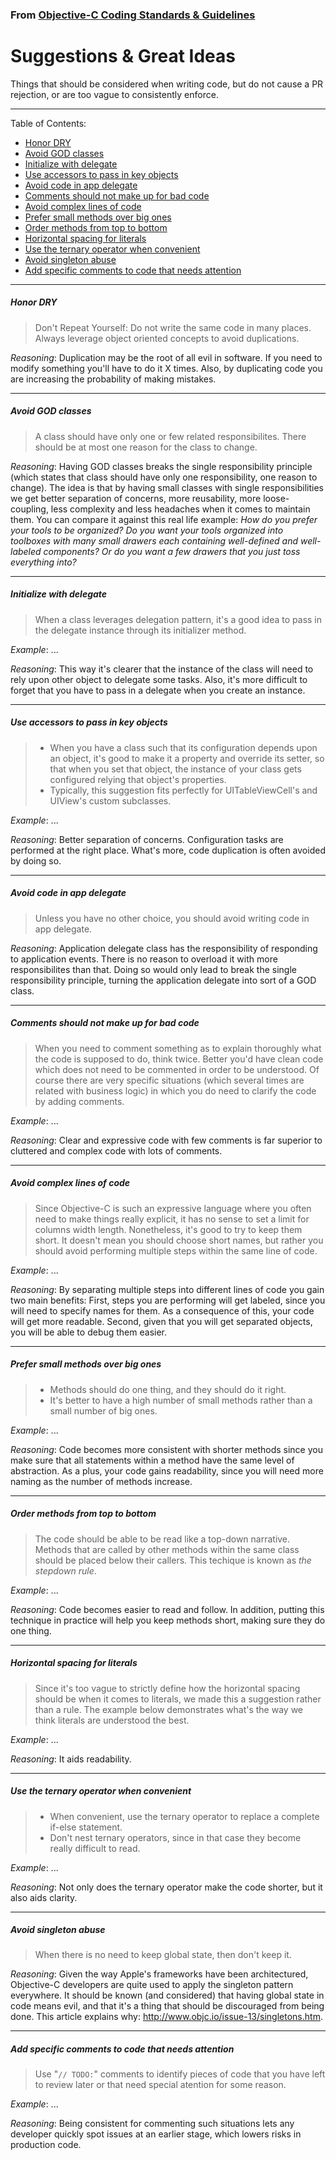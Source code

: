 ### From [Objective-C Coding Standards & Guidelines](README.md)

Suggestions & Great Ideas
=========================

Things that should be considered when writing code, but do not cause a PR rejection, or are too vague to consistently enforce.

***

Table of Contents:
* [Honor DRY](#honor-dry)
* [Avoid GOD classes](#avoid-god-classes)
* [Initialize with delegate](#initialize-with-delegate)
* [Use accessors to pass in key objects](#use-accessors-to-pass-in-key-objects)
* [Avoid code in app delegate](#avoid-code-in-app-delegate)
* [Comments should not make up for bad code](#comments-should-not-make-up-for-bad-code)
* [Avoid complex lines of code](#avoid-complex-lines-of-code)
* [Prefer small methods over big ones](#prefer-small-methods-over-big-ones)
* [Order methods from top to bottom](#order-methods-from-top-to-bottom)
* [Horizontal spacing for literals](#horizontal-spacing-for-literals)
* [Use the ternary operator when convenient](#use-the-ternary-operator-when-convenient)
* [Avoid singleton abuse](#avoid-singleton-abuse)
* [Add specific comments to code that needs attention](#add-specific-comments-to-code-that-needs-attention)

***

##### Honor DRY
> Don't Repeat Yourself: Do not write the same code in many places. Always leverage object oriented concepts to avoid duplications. 
 
*Reasoning*: Duplication may be the root of all evil in software. If you need to modify something you'll have to do it X times. Also, by duplicating code you are increasing the probability of making mistakes.

***

##### Avoid GOD classes
> A class should have only one or few related responsibilites. There should be at most one reason for the class to change.
 
*Reasoning*: Having GOD classes breaks the single responsibility principle (which states that class should have only one responsibility, one reason to change). 
The idea is that by having small classes with single responsibilities we get better separation of concerns, more reusability, more loose-coupling, less complexity and less headaches when it comes to maintain them. 
You can compare it against this real life example: *How do you prefer your tools to be organized? Do you want your tools organized into toolboxes with many small drawers each containing well-defined and well-labeled components? Or do you want a few drawers that you just toss everything into?*

*** 

##### Initialize with delegate
> When a class leverages delegation pattern, it's a good idea to pass in the delegate instance through its initializer method.

*Example*: ...
 
*Reasoning*: This way it's clearer that the instance of the class will need to rely upon other object to delegate some tasks. Also, it's more difficult to forget that you have to pass in a delegate when you create an instance.

*** 

##### Use accessors to pass in key objects
> * When you have a class such that its configuration depends upon an object, it's good to make it a property and override its setter, so that when you set that object, the instance of your class gets configured relying that object's properties.
> * Typically, this suggestion fits perfectly for UITableViewCell's and UIView's custom subclasses.
 
*Example*: ...

*Reasoning*: Better separation of concerns. Configuration tasks are performed at the right place. What's more, code duplication is often avoided by doing so.

***

##### Avoid code in app delegate
> Unless you have no other choice, you should avoid writing code in app delegate.

*Reasoning*: Application delegate class has the responsibility of responding to application events. There is no reason to overload it with more responsibilites than that. Doing so would only lead to break the single responsibility principle, turning the application delegate into sort of a GOD class.

***

##### Comments should not make up for bad code
> When you need to comment something as to explain thoroughly what the code is supposed to do, think twice. Better you'd have clean code which does not need to be commented in order to be understood. Of course there are very specific situations (which several times are related with business logic) in which you do need to clarify the code by adding comments.

*Example*: ...

*Reasoning*: Clear and expressive code with few comments is far superior to cluttered and complex code with lots of comments. 

***

##### Avoid complex lines of code
> Since Objective-C is such an expressive language where you often need to make things really explicit, it has no sense to set a limit for columns width length. Nonetheless, it's good to try to keep them short. It doesn't mean you should choose short names, but rather you should avoid performing multiple steps within the same line of code.

*Example*: ...

*Reasoning*: By separating multiple steps into different lines of code you gain two main benefits: First, steps you are performing will get labeled, since you will need to specify names for them. As a consequence of this, your code will get more readable. Second, given that you will get separated objects, you will be able to debug them easier.

***

##### Prefer small methods over big ones
> * Methods should do one thing, and they should do it right.
> * It's better to have a high number of small methods rather than a small number of big ones.

*Example*: ...

*Reasoning*:  Code becomes more consistent with shorter methods since you make sure that all statements within a method have the same level of abstraction. As a plus, your code gains readability, since you will need more naming as the number of methods increase.

***

##### Order methods from top to bottom
> The code should be able to be read like a top-down narrative. Methods that are called by other methods within the same class should be placed below their callers. This techique is known as *the stepdown rule*.

*Example*: ...

*Reasoning*: Code becomes easier to read and follow. In addition, putting this technique in practice will help you keep methods short, making sure they do one thing.

***

##### Horizontal spacing for literals
> Since it's too vague to strictly define how the horizontal spacing should be when it comes to literals, we made this a suggestion rather than a rule. The example below demonstrates what's the way we think literals are understood the best. 

*Example*: ...

*Reasoning*: It aids readability.

***

##### Use the ternary operator when convenient
> * When convenient, use the ternary operator to replace a complete if-else statement.
> * Don't nest ternary operators, since in that case they become really difficult to read.

*Example*: ...

*Reasoning*: Not only does the ternary operator make the code shorter, but it also aids clarity.

***

##### Avoid singleton abuse
> When there is no need to keep global state, then don't keep it.

*Reasoning*: Given the way Apple's frameworks have been architectured, Objective-C developers are quite used to apply the singleton pattern everywhere. It should be known (and considered) that having global state in code means evil, and that it's a thing that should be discouraged from being done. This article explains why: http://www.objc.io/issue-13/singletons.htm.

***

##### Add specific comments to code that needs attention
> Use "`// TODO:`" comments to identify pieces of code that you have left to review later or that need special atention for some reason.

*Example*: ...

*Reasoning*: Being consistent for commenting such situations lets any developer quickly spot issues at an earlier stage, which lowers risks in production code.